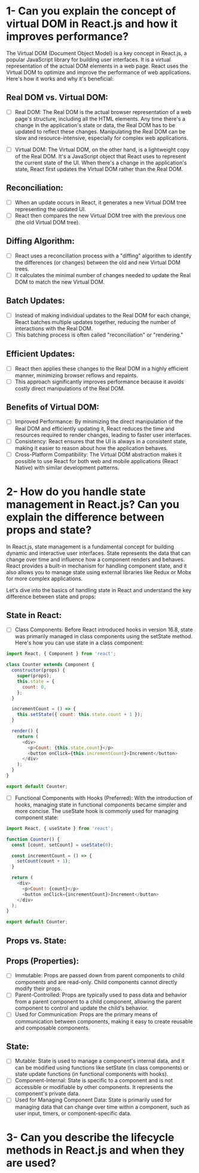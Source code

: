 # 1- Can you explain the concept of virtual DOM in React.js and how it improves performance?

The Virtual DOM (Document Object Model) is a key concept in React.js, a popular JavaScript library for building user interfaces. It is a virtual representation of the actual DOM elements in a web page. React uses the Virtual DOM to optimize and improve the performance of web applications. Here's how it works and why it's beneficial:

## Real DOM vs. Virtual DOM:

- [ ] Real DOM: The Real DOM is the actual browser representation of a web page's structure, including all the HTML elements. Any time there's a change in the application's state or data, the Real DOM has to be updated to reflect these changes. Manipulating the Real DOM can be slow and resource-intensive, especially for complex web applications.

- [ ] Virtual DOM: The Virtual DOM, on the other hand, is a lightweight copy of the Real DOM. It's a JavaScript object that React uses to represent the current state of the UI. When there's a change in the application's state, React first updates the Virtual DOM rather than the Real DOM.

## Reconciliation:

- [ ] When an update occurs in React, it generates a new Virtual DOM tree representing the updated UI.
- [ ] React then compares the new Virtual DOM tree with the previous one (the old Virtual DOM tree).
## Diffing Algorithm:

- [ ] React uses a reconciliation process with a "diffing" algorithm to identify the differences (or changes) between the old and new Virtual DOM trees.
- [ ] It calculates the minimal number of changes needed to update the Real DOM to match the new Virtual DOM.
## Batch Updates:

- [ ] Instead of making individual updates to the Real DOM for each change, React batches multiple updates together, reducing the number of interactions with the Real DOM.
- [ ] This batching process is often called "reconciliation" or "rendering."
## Efficient Updates:

- [ ] React then applies these changes to the Real DOM in a highly efficient manner, minimizing browser reflows and repaints.
- [ ] This approach significantly improves performance because it avoids costly direct manipulations of the Real DOM.
## Benefits of Virtual DOM:

- [ ] Improved Performance: By minimizing the direct manipulation of the Real DOM and efficiently updating it, React reduces the time and resources required to render changes, leading to faster user interfaces.
- [ ] Consistency: React ensures that the UI is always in a consistent state, making it easier to reason about how the application behaves.
- [ ] Cross-Platform Compatibility: The Virtual DOM abstraction makes it possible to use React for both web and mobile applications (React Native) with similar development patterns.

# 2- How do you handle state management in React.js? Can you explain the difference between props and state?
In React.js, state management is a fundamental concept for building dynamic and interactive user interfaces. State represents the data that can change over time and influence how a component renders and behaves. React provides a built-in mechanism for handling component state, and it also allows you to manage state using external libraries like Redux or Mobx for more complex applications.

Let's dive into the basics of handling state in React and understand the key difference between state and props:
## State in React:
- [ ] Class Components: Before React introduced hooks in version 16.8, state was primarily managed in class components using the setState method. Here's how you can use state in a class component:
```js
import React, { Component } from 'react';

class Counter extends Component {
  constructor(props) {
    super(props);
    this.state = {
      count: 0,
    };
  }

  incrementCount = () => {
    this.setState({ count: this.state.count + 1 });
  }

  render() {
    return (
      <div>
        <p>Count: {this.state.count}</p>
        <button onClick={this.incrementCount}>Increment</button>
      </div>
    );
  }
}

export default Counter;

```
- [ ] Functional Components with Hooks (Preferred): With the introduction of hooks, managing state in functional components became simpler and more concise. The useState hook is commonly used for managing component state:
```js
import React, { useState } from 'react';

function Counter() {
  const [count, setCount] = useState(0);

  const incrementCount = () => {
    setCount(count + 1);
  }

  return (
    <div>
      <p>Count: {count}</p>
      <button onClick={incrementCount}>Increment</button>
    </div>
  );
}

export default Counter;

```

## Props vs. State:
## Props (Properties):

- [ ] Immutable: Props are passed down from parent components to child components and are read-only. Child components cannot directly modify their props.
- [ ] Parent-Controlled: Props are typically used to pass data and behavior from a parent component to a child component, allowing the parent component to control and update the child's behavior.
- [ ] Used for Communication: Props are the primary means of communication between components, making it easy to create reusable and composable components.
## State:

- [ ] Mutable: State is used to manage a component's internal data, and it can be modified using functions like setState (in class components) or state update functions (in functional components with hooks).
- [ ] Component-Internal: State is specific to a component and is not accessible or modifiable by other components. It represents the component's private data.
- [ ] Used for Managing Component Data: State is primarily used for managing data that can change over time within a component, such as user input, timers, or component-specific data.

# 3- Can you describe the lifecycle methods in React.js and when they are used?

